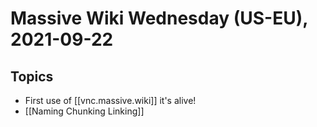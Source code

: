 # Massive Wiki Wednesday (US-EU), 2021-09-22

## Topics

- First use of [[vnc.massive.wiki]]  it's alive!
- [[Naming Chunking Linking]]